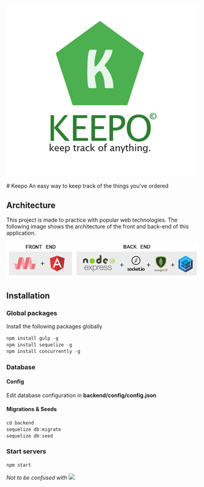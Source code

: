 <p align="center">
	<img src="https://raw.githubusercontent.com/wesleydebruijn/keepo/master/public/img/logo.png" />
</p>
# Keepo
An easy way to keep track of the things you've ordered

## Architecture
This project is made to practice with popular web technologies. The following image shows the architecture of the front and back-end of this application.
<p align="center">
	<img src="https://raw.githubusercontent.com/wesleydebruijn/keepo/master/public/img/keepoarchitecture.png" />
</p>

## Installation
### Global packages
Install the following packages globally
```js
npm install gulp -g  
npm install sequelize -g  
npm install concurrently -g  
```
### Database
#### Config
Edit database configuration in <b>backend/config/config.json</b>
#### Migrations & Seeds
```js
cd backend
sequelize db:migrate
sequelize db:seed
```
### Start servers
```js
npm start
```

<i>Not to be confused with <img src="https://static-cdn.jtvnw.net/emoticons/v1/1902/1.0" /></i>
